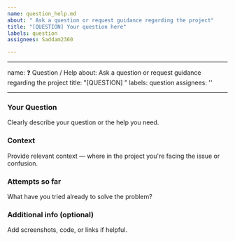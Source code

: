 ```yaml
---
name: question_help.md
about: " Ask a question or request guidance regarding the project"
title: "[QUESTION] Your question here"
labels: question
assignees: Saddam2360

---
```


---
name: ❓ Question / Help
about: Ask a question or request guidance regarding the project
title: "[QUESTION] "
labels: question
assignees: ''

---

### Your Question
Clearly describe your question or the help you need.

### Context
Provide relevant context — where in the project you're facing the issue or confusion.

### Attempts so far
What have you tried already to solve the problem?

### Additional info (optional)
Add screenshots, code, or links if helpful.
